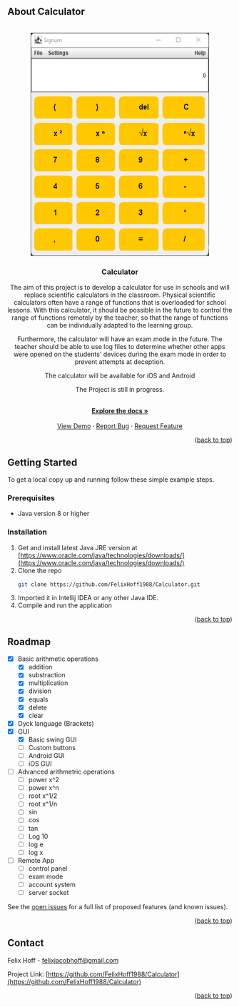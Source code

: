 ## About Calculator

<!-- PROJECT LOGO -->
<br />
<div align="center">
  <a href="https://github.com/FelixHoff1988/Calculator">
    <img src="images/logo.png" alt="Logo" width="400" height="500">
  </a>

<h3 align="center">Calculator</h3>

  <p align="center">
    The aim of this project is to develop a calculator for use in schools and will replace scientific calculators in the classroom. Physical scientific calculators often have a range of functions that is overloaded for school lessons. With this calculator, it should be possible in the future to control the range of functions remotely by the teacher, so that the range of functions can be individually adapted to the learning group.

Furthermore, the calculator will have an exam mode in the future. The teacher should be able to use log files to determine whether other apps were opened on the students' devices during the exam mode in order to prevent attempts at deception.

The calculator will be available for iOS and Android 

The Project is still in progress.
</p>
    <br />
    <a href="https://github.com/FelixHoff1988/Calculator"><strong>Explore the docs »</strong></a>
    <br />
    <br />
    <a href="https://github.com/FelixHoff1988/Calculator">View Demo</a>
    ·
    <a href="https://github.com/FelixHoff1988/Calculator/issues">Report Bug</a>
    ·
    <a href="https://github.com/FelixHoff1988/Calculator/issues">Request Feature</a>
  </p>
</div>

<p align="right">(<a href="#top">back to top</a>)</p>

<!-- GETTING STARTED -->
## Getting Started

To get a local copy up and running follow these simple example steps.

### Prerequisites

* Java version 8 or higher

### Installation

1. Get and install latest Java JRE version at [https://www.oracle.com/java/technologies/downloads/](https://www.oracle.com/java/technologies/downloads/)
2. Clone the repo
   ```sh
   git clone https://github.com/FelixHoff1988/Calculator.git
   ```
3. Imported it in Intellij IDEA or any other Java IDE.
4. Compile and run the application

<p align="right">(<a href="#top">back to top</a>)</p>

<!-- ROADMAP -->
## Roadmap

- [x] Basic arithmetic operations
    - [x] addition
    - [x] substraction
    - [x] multiplication
    - [x] division
    - [x] equals
    - [x] delete
    - [x] clear
- [x] Dyck language (Brackets)
- [x] GUI
    - [x] Basic swing GUI
    - [ ] Custom buttons
    - [ ] Android GUI
    - [ ] iOS GUI
 - [ ] Advanced arithmetric operations
    - [ ] power x^2
    - [ ] power x^n
    - [ ] root x^1/2
    - [ ] root x^1/n
    - [ ] sin
    - [ ] cos
    - [ ] tan
    - [ ] Log 10
    - [ ] log e
    - [ ] log x
 - [ ] Remote App
    - [ ] control panel
    - [ ] exam mode
    - [ ] account system
    - [ ] server socket

See the [open issues](https://github.com/FelixHoff1988/Calculator/issues) for a full list of proposed features (and known issues).

<p align="right">(<a href="#top">back to top</a>)</p>

<!-- CONTACT -->
## Contact

Felix Hoff - felixjacobhoff@gmail.com

Project Link: [https://github.com/FelixHoff1988/Calculator](https://github.com/FelixHoff1988/Calculator)

<p align="right">(<a href="#top">back to top</a>)</p>
